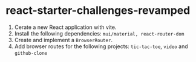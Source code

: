 # react-starter-challenges-revamped

1. Cerate a new React application with vite.
2. Install the following dependencies:
`mui/material, react-router-dom`
3. Create and implement a `BrowserRouter`.
4. Add browser routes for the following projects:
`tic-tac-toe`, `video` and `github-clone` 

